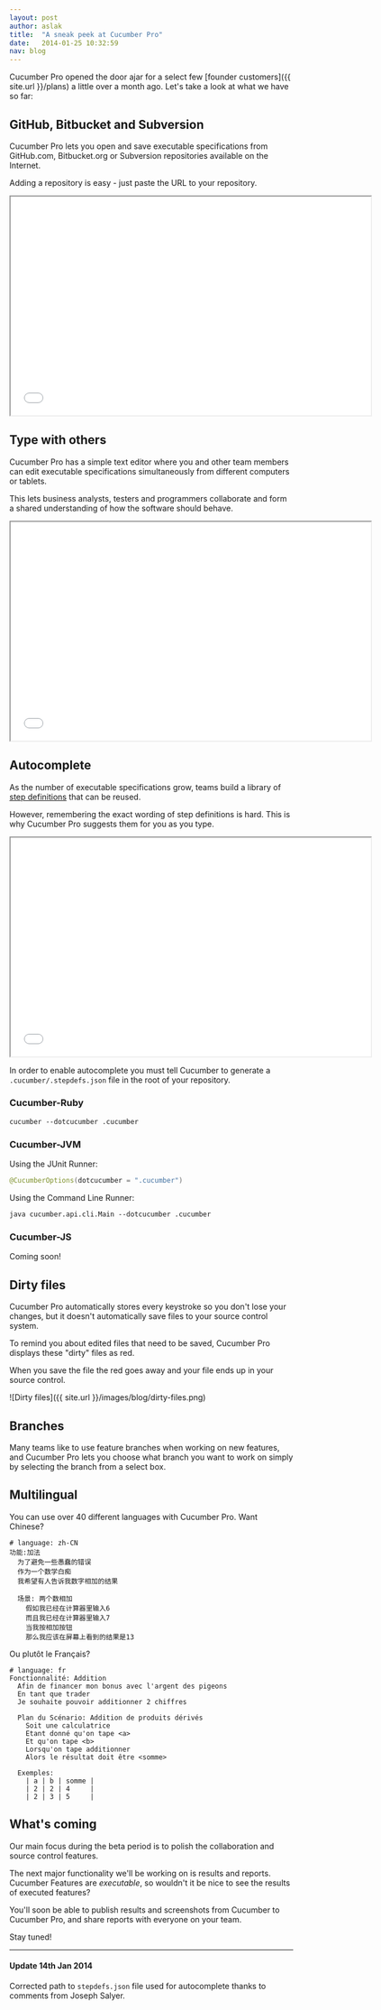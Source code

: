 ```yaml
---
layout: post
author: aslak
title:  "A sneak peek at Cucumber Pro"
date:   2014-01-25 10:32:59
nav: blog
---
```


Cucumber Pro opened the door ajar for a select few [founder customers]({{ site.url }}/plans) a little over a month ago. Let's take a look at what we have so far:

## GitHub, Bitbucket and Subversion

Cucumber Pro lets you open and save executable specifications from GitHub.com, Bitbucket.org or Subversion repositories available on the Internet.

Adding a repository is easy - just paste the URL to your repository.

<iframe src="//fast.wistia.net/embed/iframe/dargnvqmvw" allowtransparency="true" frameborder="1" scrolling="no" class="wistia_embed" name="wistia_embed" allowfullscreen mozallowfullscreen webkitallowfullscreen oallowfullscreen msallowfullscreen width="640" height="388"></iframe>

## Type with others

Cucumber Pro has a simple text editor where you and other team members can edit executable specifications simultaneously from different computers or tablets.

This lets business analysts, testers and programmers collaborate and form a shared understanding of how the software should behave.

<iframe src="//fast.wistia.net/embed/iframe/r8yroculvy" allowtransparency="true" frameborder="1" scrolling="no" class="wistia_embed" name="wistia_embed" allowfullscreen mozallowfullscreen webkitallowfullscreen oallowfullscreen msallowfullscreen width="640" height="388"></iframe>

## Autocomplete

As the number of executable specifications grow, teams build a library of [step definitions](http://cucumber.io/step-definitions.html) that can be reused.

However, remembering the exact wording of step definitions is hard. This is why Cucumber Pro suggests them for you as you type.

<iframe src="//fast.wistia.net/embed/iframe/2tim8lubal" allowtransparency="true" frameborder="1" scrolling="no" class="wistia_embed" name="wistia_embed" allowfullscreen mozallowfullscreen webkitallowfullscreen oallowfullscreen msallowfullscreen width="640" height="388"></iframe>

In order to enable autocomplete you must tell Cucumber to generate a `.cucumber/.stepdefs.json` file in the root of your repository.

### Cucumber-Ruby

```
cucumber --dotcucumber .cucumber
```

### Cucumber-JVM

Using the JUnit Runner:

```java
@CucumberOptions(dotcucumber = ".cucumber")
```

Using the Command Line Runner:

```
java cucumber.api.cli.Main --dotcucumber .cucumber
```

### Cucumber-JS

Coming soon!

## Dirty files

Cucumber Pro automatically stores every keystroke so you don't lose your changes, but it doesn't automatically save files to your source control system.

To remind you about edited files that need to be saved, Cucumber Pro displays these "dirty" files as red.

When you save the file the red goes away and your file ends up in your source control.

![Dirty files]({{ site.url }}/images/blog/dirty-files.png)

## Branches

Many teams like to use feature branches when working on new features, and Cucumber Pro lets you choose what branch you want to work on simply by selecting the branch from a select box.

## Multilingual

You can use over 40 different languages with Cucumber Pro. Want Chinese?

    # language: zh-CN
    功能:加法
      为了避免一些愚蠢的错误
      作为一个数学白痴
      我希望有人告诉我数字相加的结果

      场景: 两个数相加
        假如我已经在计算器里输入6
        而且我已经在计算器里输入7
        当我按相加按钮
        那么我应该在屏幕上看到的结果是13

Ou plutôt le Français?

    # language: fr
    Fonctionnalité: Addition
      Afin de financer mon bonus avec l'argent des pigeons
      En tant que trader
      Je souhaite pouvoir additionner 2 chiffres

      Plan du Scénario: Addition de produits dérivés
        Soit une calculatrice
        Etant donné qu'on tape <a>
        Et qu'on tape <b>
        Lorsqu'on tape additionner
        Alors le résultat doit être <somme>

      Exemples:
        | a | b | somme |
        | 2 | 2 | 4     |
        | 2 | 3 | 5     |

## What's coming

Our main focus during the beta period is to polish the collaboration and source control features.

The next major functionality we'll be working on is results and reports. Cucumber Features are *executable*, so wouldn't it be nice to see the results of executed features?

You'll soon be able to publish results and screenshots from Cucumber to Cucumber Pro, and share reports with everyone on your team.

Stay tuned!

---
#### Update 14th Jan 2014

Corrected path to `stepdefs.json` file used for autocomplete thanks to comments from Joseph Salyer.
